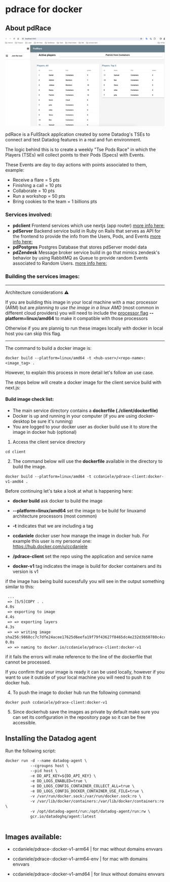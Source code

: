 # pdrace for docker

## About pdRace

![Alt text](client/image-1.png)

pdRace is a FullStack application created by some Datadog's TSEs to connect and test Datadog features in a real and fun environment.

The logic behind this is to create a weekly "Tse Pods Race" in which the Players (TSEs) will collect points to their Pods (Specs) with Events.

These Events are day to day actions with points associated to them, example:

- Receive a flare = 5 pts
- Finishing a call = 10 pts
- Collaborate = 10 pts
- Run a workshop = 50 pts
- Bring cookies to the team = 1 billions pts

### Services involved: 

- **pdclient** Frontend services which use nextjs (app router) [more info here:](client/README.md)
- **pdServer** Backend service build in Ruby on Rails that serves as API for the frontend to provide the info from the Users, Pods, and Events  [more info here:](server/README.md)
- **pdPostgres** Postgres Database that stores pdServer model data
- **pdZendesk** Message broker service build in go that mimics zendesk's behavior by using RabbitMQ as Queue to provide random Events associated to Random Users. [more info here:](zendesk/README.md)

### Building the services images: 

---

Architecture considerations :warning:

If you are building this image in your local machine with a mac processor (ARM) but are *planning to use the image in a linux AMD* (most common in different cloud providers) you will need to include the [processor flag](https://docs.docker.com/build/building/multi-platform/#:~:text=When%20triggering%20a%20build%2C%20use,one%20platform%20at%20a%20time) **--platform=linux/amd64** to make it compatible with those processors

Otherwise if you are plannig to run these images locally with docker in local host you can skip this flag. 

---

The command to build a docker image is: 

```
docker build --platform=linux/amd64 -t <hub-user>/<repo-name>:<image_tag> .
```

However, to explain this process in more detail let's follow an use case.  

The steps below will create a docker image for the client service build with next.js: 

#### Build image check list: 
- The main service directory contains a **dockerfile (./client/dockerfile)**
- Docker is up and running in your computer (if you are using docker-desktop be sure it's running)
- You are logged to your docker user as docker build use it to store the image in docker hub (optional)
 
1. Access the client service directory  
```
cd client
``` 

2. The command below will use the **dockerfile** available in the directory to build the image. 
```
docker build --platform=linux/amd64 -t ccdaniele/pdrace-client:docker-v1-amd64 .
```

Before continuing let's take a look at what is happening here: 

- **docker build** ask docker to build the image

- **--platform=linux/amd64** set the image to be build for linuxamd architecture processors (most common)

- **-t** indicates that we are including a tag

- **ccdaniele** docker user how manage the image in docker hub. For example this user is my personal one: https://hub.docker.com/u/ccdaniele 

- **/pdrace-client** set the repo using the application and service name

- **docker-v1** tag indicates the image is build for docker containers and its version is v1 


 if the image has being build sucessfully you will see in the output something similar to this: 
```
 ...
 => [5/5]COPY . .                                                                                                                                                                     4.0s
 => exporting to image                                                                                                                                                                 4.4s
 => => exporting layers                                                                                                                                                                4.3s
 => => writing image sha256:9868cc7c7dfe24acee17625d6eefa19f79f43627f8465dc4e232d3b50780c4cc                                                                                           0.0s
 => => naming to docker.io/ccdaniele/pdrace-client:docker-v1
``` 

if it fails the errors will make reference to the line of the dockerfile that cannot be processed. 

If you confirm that your image is ready it can be used locally, however if you want to use it outside of your local machine you will need to push it to docker hub. 

4. To push the image to docker hub run the following command: 
```
docker push ccdaniele/pdrace-client:docker-v1
```
5. Since dockerhub save the images as private by default make sure you can set its configuration in the repository page so it can be free accessible. 

## Installing the Datadog agent

Run the following script: 
```
docker run -d --name datadog-agent \
           --cgroupns host \
           --pid host \
           -e DD_API_KEY=${DD_API_KEY} \
           -e DD_LOGS_ENABLED=true \
           -e DD_LOGS_CONFIG_CONTAINER_COLLECT_ALL=true \
           -e DD_LOGS_CONFIG_DOCKER_CONTAINER_USE_FILE=true \
           -v /var/run/docker.sock:/var/run/docker.sock:ro \
           -v /var/lib/docker/containers:/var/lib/docker/containers:ro \
           -v /opt/datadog-agent/run:/opt/datadog-agent/run:rw \
           gcr.io/datadoghq/agent:latest


```

## Images available: 

- ccdaniele/pdrace-<service>:docker-v1-arm64 | for mac without domains envvars
- ccdaniele/pdrace-<service>:docker-v1-arm64-env  | for mac with domains envvars

- ccdaniele/pdrace-<service>:docker-v1-amd64 | for linux without domains envvars
